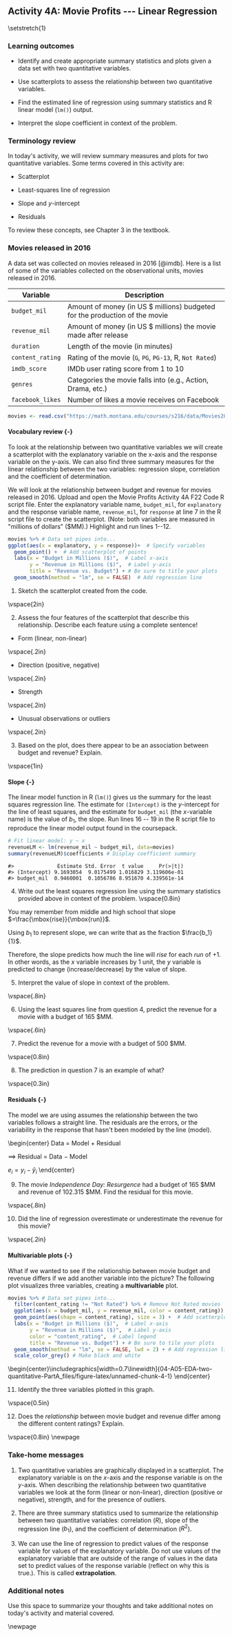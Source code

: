 ## Activity 4A:  Movie Profits --- Linear Regression

\setstretch{1}

### Learning outcomes

* Identify and create appropriate summary statistics and plots
  given a data set with two quantitative variables.
  
* Use scatterplots to assess the relationship between two quantitative variables.

* Find the estimated line of regression using summary statistics and R linear model (`lm()`) output.

* Interpret the slope coefficient in context of the problem.

### Terminology review

In today's activity, we will review summary measures and plots for two quantitative variables.  Some terms covered in this activity are:

* Scatterplot

* Least-squares line of regression

* Slope and $y$-intercept

* Residuals

To review these concepts, see Chapter 3 in the textbook.  

### Movies released in 2016

A data set was collected on movies released in 2016 [@imdb].  Here is a list of some of the variables collected on the observational units, movies released in 2016.  

| **Variable** 	| **Description** |
|----	|-------------	|
| `budget_mil` | Amount of money (in US $ millions) budgeted for the production of the movie |
| `revenue_mil` | Amount of money (in US $ millions) the movie made after release|
| `duration` | Length of the movie (in minutes)|
| `content_rating` | Rating of the movie (`G`, `PG`, `PG-13`, R, `Not Rated`)|
| `imdb_score` | IMDb user rating score from 1 to 10 |
| `genres` | Categories the movie falls into (e.g., Action, Drama, etc.) |
| `facebook_likes` | Number of likes a movie receives on Facebook |


```r
movies <- read.csv("https://math.montana.edu/courses/s216/data/Movies2016.csv") # Reads in data set 
```


#### Vocabulary review {-}

To look at the relationship between two quantitative variables we will create a scatterplot with the explanatory variable on the x-axis and the response variable on the y-axis.  We can also find three summary measures for the linear relationship between the two variables: regression slope, correlation and the coefficient of determination. 

We will look at the relationship between budget and revenue for movies released in 2016. Upload and open the Movie Profits Activity 4A F22 Code R script file. Enter the explanatory variable name, `budget_mil`, for `explanatory` and the response variable name, `revenue_mil`, for `response` at line 7 in the R script file to create the scatterplot. (Note: both variables are measured in "millions of dollars" ($MM).)  Highlight and run lines 1--12.


```r
movies %>% # Data set pipes into...
ggplot(aes(x = explanatory, y = response))+  # Specify variables
  geom_point() +  # Add scatterplot of points
  labs(x = "Budget in Millions ($)",  # Label x-axis
       y = "Revenue in Millions ($)",  # Label y-axis
       title = "Revenue vs. Budget") + # Be sure to title your plots
  geom_smooth(method = "lm", se = FALSE)  # Add regression line
```

1. Sketch the scatterplot created from the code.

\vspace{2in}

2. Assess the four features of the scatterplot that describe this relationship. Describe each feature using a complete sentence!

* Form (linear, non-linear)

\vspace{.2in}

* Direction (positive, negative)

\vspace{.2in}

* Strength

\vspace{.2in}

* Unusual observations or outliers

\vspace{.2in}


3. Based on the plot, does there appear to be an association between budget and revenue? Explain.

\vspace{1in}

#### Slope {-}

The linear model function in R (`lm()`) gives us the summary for the least squares regression line.  The estimate for `(Intercept)` is the $y$-intercept for the line of least squares, and the estimate for `budget_mil` (the $x$-variable name) is the value of $b_1$, the slope.  Run lines 16 -- 19 in the R script file to reproduce the linear model output found in the coursepack.


```r
# Fit linear model: y ~ x
revenueLM <- lm(revenue_mil ~ budget_mil, data=movies)
summary(revenueLM)$coefficients # Display coefficient summary
```

```
#>              Estimate Std. Error  t value     Pr(>|t|)
#> (Intercept) 9.1693054  9.0175499 1.016829 3.119606e-01
#> budget_mil  0.9460001  0.1056786 8.951670 4.339561e-14
```

4.  Write out the least squares regression line using the summary statistics provided above in context of the problem.
\vspace{0.8in}

You may remember from middle and high school that slope $=\frac{\mbox{rise}}{\mbox{run}}$.  

Using $b_1$ to represent slope, we can write that as the fraction $\frac{b_1}{1}$. 

Therefore, the slope predicts how much the line will *rise* for each *run* of +1. In other words, as the $x$ variable increases by 1 unit, the $y$ variable is predicted to change (increase/decrease) by the value of slope.


5. Interpret the value of slope in context of the problem.

\vspace{.8in}

6. Using the least squares line from question 4, predict the revenue for a movie with a budget of 165 $MM.

\vspace{.6in}

7.  Predict the revenue for a movie with a budget of 500 $MM.  

\vspace{0.8in}

8. The prediction in question 7 is an example of what?

\vspace{0.3in}

#### Residuals {-}

The model we are using assumes the relationship between the two variables follows a straight line. The residuals are the errors, or the variability in the response that hasn't been modeled by the line (model).

\begin{center}
Data = Model + Residual

$\implies$ Residual = Data $-$ Model

$e_i=y_i-\hat{y}_i$
\end{center}

9.  The movie *Independence Day: Resurgence* had a budget of 165 \$MM and revenue of 102.315 \$MM.  Find the residual for this movie.

\vspace{.8in}

10.  Did the line of regression overestimate or underestimate the revenue for this movie? 

\vspace{.2in}

#### Multivariable plots {-}
What if we wanted to see if the relationship between movie budget and revenue differs if we add another variable into the picture?  The following plot visualizes three variables, creating a **multivariable** plot. 


```r
movies %>% # Data set pipes into...
  filter(content_rating != "Not Rated") %>% # Remove Not Rated movies
  ggplot(aes(x = budget_mil, y = revenue_mil, color = content_rating)) +  # Specify variables
  geom_point(aes(shape = content_rating), size = 3) +  # Add scatterplot of points
  labs(x = "Budget in Millions ($)",  # Label x-axis
       y = "Revenue in Millions ($)",  # Label y-axis
       color = "content_rating",  # Label legend
       title = "Revenue vs. Budget") + # Be sure to tile your plots
  geom_smooth(method = "lm", se = FALSE, lwd = 2) + # Add regression lines
  scale_color_grey() # Make black and white
```



\begin{center}\includegraphics[width=0.7\linewidth]{04-A05-EDA-two-quantitative-PartA_files/figure-latex/unnamed-chunk-4-1} \end{center}

11. Identify the three variables plotted in this graph.

\vspace{0.5in}

12. Does the *relationship* between movie budget and revenue differ among the different content ratings?  Explain.

\vspace{0.8in}
\newpage

### Take-home messages

1.	Two quantitative variables are graphically displayed in a scatterplot.  The explanatory variable is on the $x$-axis and the response variable is on the $y$-axis.  When describing the relationship between two quantitative variables we look at the form (linear or non-linear), direction (positive or negative), strength, and for the presence of outliers. 

2.  There are three summary statistics used to summarize the relationship between two quantitative variables: correlation ($R$), slope of the regression line ($b_1$), and the coefficient of determination ($R^2$).  

3.  We can use the line of regression to predict values of the response variable for values of the explanatory variable. Do not use values of the explanatory variable that are outside of the range of values in the data set to predict values of the response variable (reflect on why this is true.).  This is called **extrapolation**. 

### Additional notes

Use this space to summarize your thoughts and take additional notes on today's activity and material covered.

\newpage
